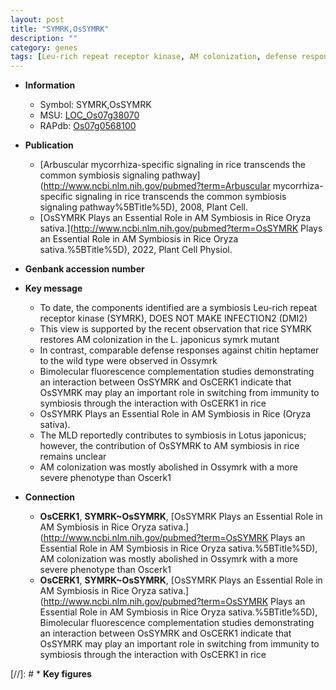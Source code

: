 ```yaml
---
layout: post
title: "SYMRK,OsSYMRK"
description: ""
category: genes
tags: [Leu-rich repeat receptor kinase, AM colonization, defense response, defense, immunity, AM symbiosis, symbiosis]
---
```


* **Information**  
    + Symbol: SYMRK,OsSYMRK  
    + MSU: [LOC_Os07g38070](http://rice.uga.edu/cgi-bin/ORF_infopage.cgi?orf=LOC_Os07g38070)  
    + RAPdb: [Os07g0568100](http://rapdb.dna.affrc.go.jp/viewer/gbrowse_details/irgsp1?name=Os07g0568100)  

* **Publication**  
    + [Arbuscular mycorrhiza-specific signaling in rice transcends the common symbiosis signaling pathway](http://www.ncbi.nlm.nih.gov/pubmed?term=Arbuscular mycorrhiza-specific signaling in rice transcends the common symbiosis signaling pathway%5BTitle%5D), 2008, Plant Cell.
    + [OsSYMRK Plays an Essential Role in AM Symbiosis in Rice Oryza sativa.](http://www.ncbi.nlm.nih.gov/pubmed?term=OsSYMRK Plays an Essential Role in AM Symbiosis in Rice Oryza sativa.%5BTitle%5D), 2022, Plant Cell Physiol.

* **Genbank accession number**  

* **Key message**  
    + To date, the components identified are a symbiosis Leu-rich repeat receptor kinase (SYMRK), DOES NOT MAKE INFECTION2 (DMI2)
    + This view is supported by the recent observation that rice SYMRK restores AM colonization in the L. japonicus symrk mutant
    + In contrast, comparable defense responses against chitin heptamer to the wild type were observed in Ossymrk
    + Bimolecular fluorescence complementation studies demonstrating an interaction between OsSYMRK and OsCERK1 indicate that OsSYMRK may play an important role in switching from immunity to symbiosis through the interaction with OsCERK1 in rice
    + OsSYMRK Plays an Essential Role in AM Symbiosis in Rice (Oryza sativa).
    + The MLD reportedly contributes to symbiosis in Lotus japonicus; however, the contribution of OsSYMRK to AM symbiosis in rice remains unclear
    + AM colonization was mostly abolished in Ossymrk with a more severe phenotype than Oscerk1

* **Connection**  
    + __OsCERK1__, __SYMRK~OsSYMRK__, [OsSYMRK Plays an Essential Role in AM Symbiosis in Rice Oryza sativa.](http://www.ncbi.nlm.nih.gov/pubmed?term=OsSYMRK Plays an Essential Role in AM Symbiosis in Rice Oryza sativa.%5BTitle%5D),  AM colonization was mostly abolished in Ossymrk with a more severe phenotype than Oscerk1
    + __OsCERK1__, __SYMRK~OsSYMRK__, [OsSYMRK Plays an Essential Role in AM Symbiosis in Rice Oryza sativa.](http://www.ncbi.nlm.nih.gov/pubmed?term=OsSYMRK Plays an Essential Role in AM Symbiosis in Rice Oryza sativa.%5BTitle%5D),  Bimolecular fluorescence complementation studies demonstrating an interaction between OsSYMRK and OsCERK1 indicate that OsSYMRK may play an important role in switching from immunity to symbiosis through the interaction with OsCERK1 in rice

[//]: # * **Key figures**  


